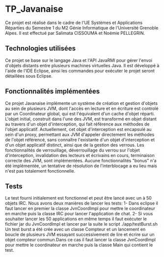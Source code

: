 # TP_Javanaise
Ce projet est réalisé dans le cadre de l'UE Systèmes et Applications Réparties du Semestre 1 du M2 Génie Informatique de l'Université Grenoble Alpes.
Il est effectué par Salimata CISSOUMA et Noémie PELLEGRIN.

## Technologies utilisées
Ce projet se base sur le langage Java et l'API JavaRMI pour gérer l'envoi d'objets distants entre plusieurs machines virtuelles Java. Il est développé à l'aide de l'IDE Eclipse, ainsi les commandes pour exécuter le projet seront détaillées sous Eclipse.

## Fonctionnalités implémentées
Ce projet Javanaise implémente un système de création et gestion d'objets au sein de plusieurs JVM, dont l'accès en lecture et en écriture est controlé par un Coordinateur global, qui est l'équivalent d'un cache d'objet réparti.
L'objet initial, construit dans l'une des JVM, est transformé en objet distant au travers d'un objet d'interception, qui fait référence aux méthodes de l'objet applicatif. Actuellement, cet objet d'interception est encapsulé au sein d'un proxy, permettant aux JVM d'appeler directement les méthodes de l'objet référencé, sans connaître l'existante d'un objet d'interception et d'un objet applicatif distinct, ainsi que de la gestion des verrous.
Les fonctionnalités de verrouillage, déverrouillage du verrou sur l'objet d'interception, invalidation des lecteurs et écrivains en cours, terminaison correcte des JVM, sont implémentées.
Aucune fonctionnalités "bonus" n'a été implémentée, un tentative de résolution de l'interblocage a eu lieu mais n'est pas totalement fonctionnelle.

## Tests
Le test fourni initialement est fonctionnel et peut être lancé avec un à 50 objets IRC.
Nous avons deux manières de lancer les tests:
1- Dans eclipse il faut lancer en premier la classe JvnCoordImpl pour mettre le coordinateur en marche puis la classe IRC pour lancer l'application de chat. 
2- Si vous souhaiter lancer les 50 applications en même temps il faut exécuter le fichier jar du JvnCoordImpl et lancer par la suite le script ./app/testBurst.sh
Un test burst a été crée avec un classe Compteur et un lancement en boucle de plusieurs JVM essayant successivement de lire et écrire sur un objet compteur commun.Dans ce cas il faut lancer la classe JvnCoordImpl pour mettre le coordinateur en marche puis la classe Main qui contient le test.

